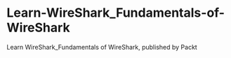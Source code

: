 # Learn-WireShark_Fundamentals-of-WireShark
Learn WireShark_Fundamentals of WireShark, published by Packt
